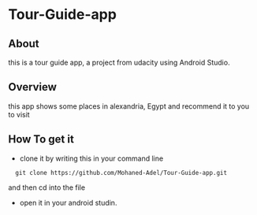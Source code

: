 # Tour-Guide-app

## About
this is a tour guide app, a project from udacity using Android Studio.

## Overview

this app shows some places in alexandria, Egypt and recommend it to you to visit

## How To get it

* clone it by writing this in your command line
```
  git clone https://github.com/Mohaned-Adel/Tour-Guide-app.git
```
and then cd into the file

* open it in your android studin.
